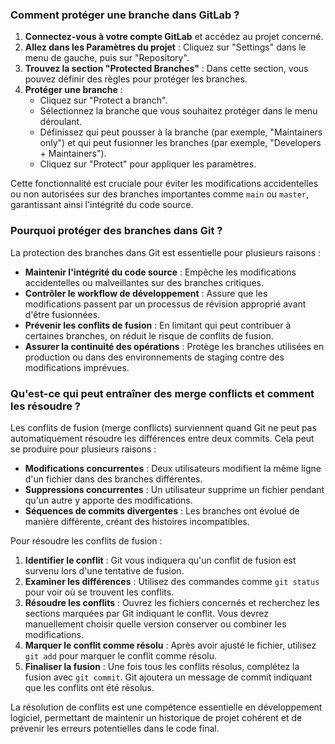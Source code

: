 ### Comment protéger une branche dans GitLab ?

1. **Connectez-vous à votre compte GitLab** et accédez au projet concerné.
2. **Allez dans les Paramètres du projet** : Cliquez sur "Settings" dans le menu de gauche, puis sur "Repository".
3. **Trouvez la section "Protected Branches"** : Dans cette section, vous pouvez définir des règles pour protéger les branches.
4. **Protéger une branche** :
   - Cliquez sur "Protect a branch".
   - Sélectionnez la branche que vous souhaitez protéger dans le menu déroulant.
   - Définissez qui peut pousser à la branche (par exemple, "Maintainers only") et qui peut fusionner les branches (par exemple, "Developers + Maintainers").
   - Cliquez sur "Protect" pour appliquer les paramètres.

Cette fonctionnalité est cruciale pour éviter les modifications accidentelles ou non autorisées sur des branches importantes comme `main` ou `master`, garantissant ainsi l'intégrité du code source.

### Pourquoi protéger des branches dans Git ?

La protection des branches dans Git est essentielle pour plusieurs raisons :

- **Maintenir l'intégrité du code source** : Empêche les modifications accidentelles ou malveillantes sur des branches critiques.
- **Contrôler le workflow de développement** : Assure que les modifications passent par un processus de révision approprié avant d'être fusionnées.
- **Prévenir les conflits de fusion** : En limitant qui peut contribuer à certaines branches, on réduit le risque de conflits de fusion.
- **Assurer la continuité des opérations** : Protège les branches utilisées en production ou dans des environnements de staging contre des modifications imprévues.

### Qu'est-ce qui peut entraîner des merge conflicts et comment les résoudre ?

Les conflits de fusion (merge conflicts) surviennent quand Git ne peut pas automatiquement résoudre les différences entre deux commits. Cela peut se produire pour plusieurs raisons :

- **Modifications concurrentes** : Deux utilisateurs modifient la même ligne d'un fichier dans des branches différentes.
- **Suppressions concurrentes** : Un utilisateur supprime un fichier pendant qu'un autre y apporte des modifications.
- **Séquences de commits divergentes** : Les branches ont évolué de manière différente, créant des histoires incompatibles.

Pour résoudre les conflits de fusion :

1. **Identifier le conflit** : Git vous indiquera qu'un conflit de fusion est survenu lors d'une tentative de fusion.
2. **Examiner les différences** : Utilisez des commandes comme `git status` pour voir où se trouvent les conflits.
3. **Résoudre les conflits** : Ouvrez les fichiers concernés et recherchez les sections marquées par Git indiquant le conflit. Vous devrez manuellement choisir quelle version conserver ou combiner les modifications.
4. **Marquer le conflit comme résolu** : Après avoir ajusté le fichier, utilisez `git add` pour marquer le conflit comme résolu.
5. **Finaliser la fusion** : Une fois tous les conflits résolus, complétez la fusion avec `git commit`. Git ajoutera un message de commit indiquant que les conflits ont été résolus.

La résolution de conflits est une compétence essentielle en développement logiciel, permettant de maintenir un historique de projet cohérent et de prévenir les erreurs potentielles dans le code final.
